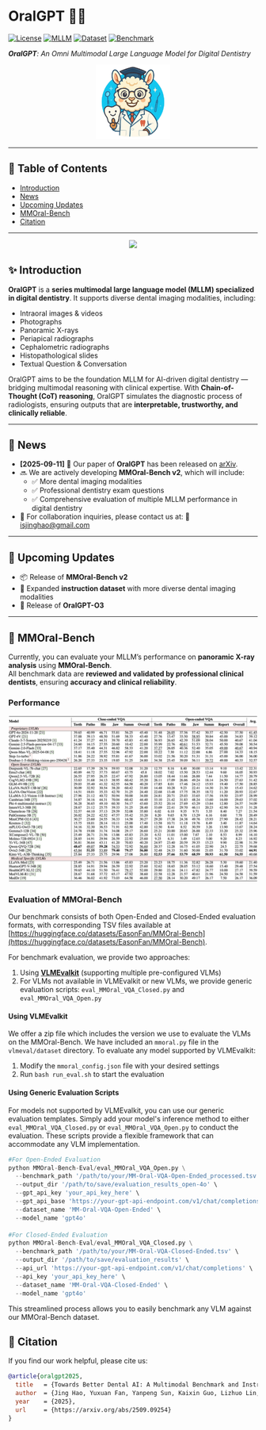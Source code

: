 # OralGPT 👄🦷  
[![License](https://img.shields.io/badge/license-MIT-blue.svg)](./LICENSE)
[![MLLM](https://img.shields.io/badge/MLLM-OralGPT-green.svg)]()
[![Dataset](https://img.shields.io/badge/Dataset-MMOral-red.svg)]()
[![Benchmark](https://img.shields.io/badge/Benchmark-MMOral--Bench-orange.svg)]()

***OralGPT**: An Omni Multimodal Large Language Model for Digital Dentistry*

<div align="center">
  <img src="https://raw.githubusercontent.com/isbrycee/OralGPT/main/assets/mmoral-logo.png" width="150px">
</div>

---

## 📖 Table of Contents  
- [Introduction](#-introduction)  
- [News](#-News)
- [Upcoming Updates](#-upcoming-updates)  
- [MMOral-Bench](#-mmoral-bench)  
- [Citation](#-citation)  

---

<div align="center">
  <img src="https://raw.githubusercontent.com/isbrycee/OralGPT/main/assets/1_overview.png.png" width="400px">
</div>

## ✨ Introduction

**OralGPT** is a **series multimodal large language model (MLLM) specialized in digital dentistry**. It supports diverse dental imaging modalities, including:  

- Intraoral images & videos  
- Photographs  
- Panoramic X-rays 
- Periapical radiographs  
- Cephalometric radiographs  
- Histopathological slides  
- Textual Question & Conversation  

OralGPT aims to be the foundation MLLM for AI-driven digital dentistry — bridging multimodal reasoning with clinical expertise. With **Chain-of-Thought (CoT) reasoning**, OralGPT simulates the diagnostic process of radiologists, ensuring outputs that are **interpretable, trustworthy, and clinically reliable**.  

---

## 🔔 News 

- **[2025-09-11]** 🎉 Our paper of **OralGPT** has been released on [arXiv](https://arxiv.org/abs/2509.09254).  
- 🔜 We are actively developing **MMOral-Bench v2**, which will include:  
  - ✅ More dental imaging modalities  
  - ✅ Professional dentistry exam questions  
  - ✅ Comprehensive evaluation of multiple MLLM performance in digital dentistry
- 🤝 For collaboration inquiries, please contact us at: 📮 isjinghao@gmail.com

---

## 🔮 Upcoming Updates  

- 📦 Release of **MMOral-Bench v2**  
- 📑 Expanded **instruction dataset** with more diverse dental imaging modalities
- 🧪 Release of **OralGPT-O3**

---

## 📏 MMOral-Bench  

Currently, you can evaluate your MLLM’s performance on **panoramic X-ray analysis** using **MMOral-Bench**.  
All benchmark data are **reviewed and validated by professional clinical dentists**, ensuring **accuracy and clinical reliability**.  

### Performance
<div align="center">
  <img src="https://raw.githubusercontent.com/isbrycee/OralGPT/main/assets/MMOral-Bench-V1-Performance.jpg">
</div>

### Evaluation of MMOral-Bench

Our benchmark consists of both Open-Ended and Closed-Ended evaluation formats, with corresponding TSV files available at [https://huggingface.co/datasets/EasonFan/MMOral-Bench](https://huggingface.co/datasets/EasonFan/MMOral-Bench).

For benchmark evaluation, we provide two approaches:

1. Using [**VLMEvalkit**](https://github.com/open-compass/VLMEvalKit) (supporting multiple pre-configured VLMs)
2. For VLMs not available in VLMEvalkit or new VLMs, we provide generic evaluation scripts: `eval_MMOral_VQA_Closed.py` and `eval_MMOral_VQA_Open.py`

#### Using VLMEvalkit

We offer a zip file which includes the version we use to evaluate the VLMs on the MMOral-Bench. We have included an `mmoral.py` file in the `vlmeval/dataset` directory. To evaluate any model supported by VLMEvalkit:

1. Modify the `mmoral_config.json` file with your desired settings
2. Run `bash run_eval.sh` to start the evaluation

#### Using Generic Evaluation Scripts

For models not supported by VLMEvalkit, you can use our generic evaluation templates. Simply add your model's inference method to either `eval_MMOral_VQA_Closed.py` or `eval_MMOral_VQA_Open.py` to conduct the evaluation. These scripts provide a flexible framework that can accommodate any VLM implementation.

```python
#For Open-Ended Evaluation
python MMOral-Bench-Eval/eval_MMOral_VQA_Open.py \
  --benchmark_path '/path/to/your/MM-Oral-VQA-Open-Ended_processed.tsv' \
  --output_dir '/path/to/save/evaluation_results_open-4o' \
  --gpt_api_key 'your_api_key_here' \
  --gpt_api_base 'https://your-gpt-api-endpoint.com/v1/chat/completions' \
  --dataset_name 'MM-Oral-VQA-Open-Ended' \
  --model_name 'gpt4o'

#For Closed-Ended Evaluation
python MMOral-Bench-Eval/eval_MMOral_VQA_Closed.py \
  --benchmark_path '/path/to/your/MM-Oral-VQA-Closed-Ended.tsv' \
  --output_dir '/path/to/save/evaluation_results' \
  --api_url 'https://your-gpt-api-endpoint.com/v1/chat/completions' \
  --api_key 'your_api_key_here' \
  --dataset_name 'MM-Oral-VQA-Closed-Ended' \
  --model_name 'gpt4o'
```

This streamlined process allows you to easily benchmark any VLM against our MMOral-Bench dataset.

## 📌 Citation  

If you find our work helpful, please cite us:  

```bibtex
@article{oralgpt2025,
  title   = {Towards Better Dental AI: A Multimodal Benchmark and Instruction Dataset for Panoramic X-ray Analysis},
  author  = {Jing Hao, Yuxuan Fan, Yanpeng Sun, Kaixin Guo, Lizhuo Lin, Jinrong Yang, Qi Yong H. Ai, Lun M. Wong, Hao Tang, Kuo Feng Hung},
  year    = {2025},
  url     = {https://arxiv.org/abs/2509.09254}
}

